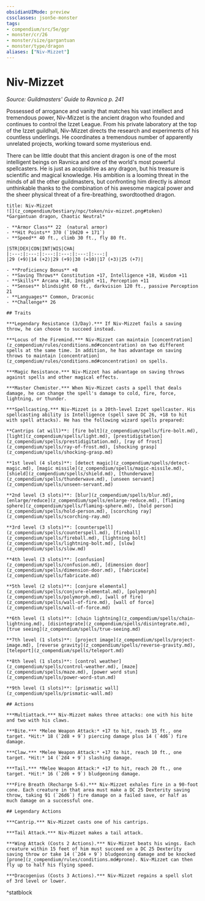 ```yaml
---
obsidianUIMode: preview
cssclasses: json5e-monster
tags:
- compendium/src/5e/ggr
- monster/cr/26
- monster/size/gargantuan
- monster/type/dragon
aliases: ["Niv-Mizzet"]
---
```

# Niv-Mizzet
*Source: Guildmasters' Guide to Ravnica p. 241*  

Possessed of arrogance and vanity that matches his vast intellect and tremendous power, Niv-Mizzet is the ancient dragon who founded and continues to control the Izzet League. From his private laboratory at the top of the Izzet guildhall, Niv-Mizzet directs the research and experiments of his countless underlings. He coordinates a tremendous number of apparently unrelated projects, working toward some mysterious end.

There can be little doubt that this ancient dragon is one of the most intelligent beings on Ravnica and one of the world's most powerful spellcasters. He is just as acquisitive as any dragon, but his treasure is scientific and magical knowledge. His ambition is a looming threat in the minds of all the other guildmasters, but confronting him directly is almost unthinkable thanks to the combination of his awesome magical power and the sheer physical threat of a fire-breathing, swordtoothed dragon.

```ad-statblock
title: Niv-Mizzet
![](z_compendium/bestiary/npc/token/niv-mizzet.png#token)
*Gargantuan dragon, Chaotic Neutral*

- **Armor Class** 22  (natural armor)
- **Hit Points** 370 (`19d20 + 171`)
- **Speed** 40 ft., climb 30 ft., fly 80 ft.

|STR|DEX|CON|INT|WIS|CHA|
|:---:|:---:|:---:|:---:|:---:|:---:|
|29 (+9)|14 (+2)|29 (+9)|30 (+10)|17 (+3)|25 (+7)|

- **Proficiency Bonus** +8
- **Saving Throws** Constitution +17, Intelligence +18, Wisdom +11
- **Skills** Arcana +18, Insight +11, Perception +11
- **Senses** blindsight 60 ft., darkvision 120 ft., passive Perception 21
- **Languages** Common, Draconic
- **Challenge** 26

## Traits

***Legendary Resistance (3/Day).*** If Niv-Mizzet fails a saving throw, he can choose to succeed instead.

***Locus of the Firemind.*** Niv-Mizzet can maintain [concentration](z_compendium/rules/conditions.md#concentration) on two different spells at the same time. In addition, he has advantage on saving throws to maintain [concentration](z_compendium/rules/conditions.md#concentration) on spells.

***Magic Resistance.*** Niv-Mizzet has advantage on saving throws against spells and other magical effects.

***Master Chemister.*** When Niv-Mizzet casts a spell that deals damage, he can change the spell's damage to cold, fire, force, lightning, or thunder.

***Spellcasting.*** Niv-Mizzet is a 20th-level Izzet spellcaster. His spellcasting ability is Intelligence (spell save DC 26, +18 to hit with spell attacks). He has the following wizard spells prepared:

**Cantrips (at will)**: [fire bolt](z_compendium/spells/fire-bolt.md), [light](z_compendium/spells/light.md), [prestidigitation](z_compendium/spells/prestidigitation.md), [ray of frost](z_compendium/spells/ray-of-frost.md), [shocking grasp](z_compendium/spells/shocking-grasp.md)

**1st level (4 slots)**: [detect magic](z_compendium/spells/detect-magic.md), [magic missile](z_compendium/spells/magic-missile.md), [shield](z_compendium/spells/shield.md), [thunderwave](z_compendium/spells/thunderwave.md), [unseen servant](z_compendium/spells/unseen-servant.md)

**2nd level (3 slots)**: [blur](z_compendium/spells/blur.md), [enlarge/reduce](z_compendium/spells/enlarge-reduce.md), [flaming sphere](z_compendium/spells/flaming-sphere.md), [hold person](z_compendium/spells/hold-person.md), [scorching ray](z_compendium/spells/scorching-ray.md)

**3rd level (3 slots)**: [counterspell](z_compendium/spells/counterspell.md), [fireball](z_compendium/spells/fireball.md), [lightning bolt](z_compendium/spells/lightning-bolt.md), [slow](z_compendium/spells/slow.md)

**4th level (3 slots)**: [confusion](z_compendium/spells/confusion.md), [dimension door](z_compendium/spells/dimension-door.md), [fabricate](z_compendium/spells/fabricate.md)

**5th level (2 slots)**: [conjure elemental](z_compendium/spells/conjure-elemental.md), [polymorph](z_compendium/spells/polymorph.md), [wall of fire](z_compendium/spells/wall-of-fire.md), [wall of force](z_compendium/spells/wall-of-force.md)

**6th level (1 slots)**: [chain lightning](z_compendium/spells/chain-lightning.md), [disintegrate](z_compendium/spells/disintegrate.md), [true seeing](z_compendium/spells/true-seeing.md)

**7th level (1 slots)**: [project image](z_compendium/spells/project-image.md), [reverse gravity](z_compendium/spells/reverse-gravity.md), [teleport](z_compendium/spells/teleport.md)

**8th level (1 slots)**: [control weather](z_compendium/spells/control-weather.md), [maze](z_compendium/spells/maze.md), [power word stun](z_compendium/spells/power-word-stun.md)

**9th level (1 slots)**: [prismatic wall](z_compendium/spells/prismatic-wall.md)

## Actions

***Multiattack.*** Niv-Mizzet makes three attacks: one with his bite and two with his claws.

***Bite.*** *Melee Weapon Attack:* +17 to hit, reach 15 ft., one target. *Hit:* 18 (`2d8 + 9`) piercing damage plus 14 (`4d6`) fire damage.

***Claw.*** *Melee Weapon Attack:* +17 to hit, reach 10 ft., one target. *Hit:* 14 (`2d4 + 9`) slashing damage.

***Tail.*** *Melee Weapon Attack:* +17 to hit, reach 20 ft., one target. *Hit:* 16 (`2d6 + 9`) bludgeoning damage.

***Fire Breath (Recharge 5-6).*** Niv-Mizzet exhales fire in a 90-foot cone. Each creature in that area must make a DC 25 Dexterity saving throw, taking 91 (`26d6`) fire damage on a failed save, or half as much damage on a successful one.

## Legendary Actions

***Cantrip.*** Niv-Mizzet casts one of his cantrips.

***Tail Attack.*** Niv-Mizzet makes a tail attack.

***Wing Attack (Costs 2 Actions).*** Niv-Mizzet beats his wings. Each creature within 15 feet of him must succeed on a DC 25 Dexterity saving throw or take 14 (`2d4 + 9`) bludgeoning damage and be knocked [prone](z_compendium/rules/conditions.md#prone). Niv-Mizzet can then fly up to half his flying speed.

***Dracogenius (Costs 3 Actions).*** Niv-Mizzet regains a spell slot of 3rd level or lower.
```
^statblock